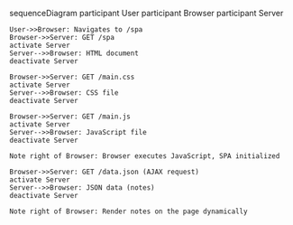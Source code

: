 sequenceDiagram
    participant User
    participant Browser
    participant Server

    User->>Browser: Navigates to /spa
    Browser->>Server: GET /spa
    activate Server
    Server-->>Browser: HTML document
    deactivate Server

    Browser->>Server: GET /main.css
    activate Server
    Server-->>Browser: CSS file
    deactivate Server

    Browser->>Server: GET /main.js
    activate Server
    Server-->>Browser: JavaScript file
    deactivate Server

    Note right of Browser: Browser executes JavaScript, SPA initialized

    Browser->>Server: GET /data.json (AJAX request)
    activate Server
    Server-->>Browser: JSON data (notes)
    deactivate Server

    Note right of Browser: Render notes on the page dynamically
